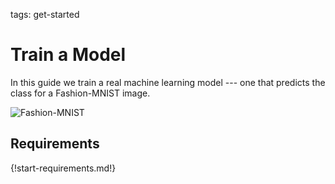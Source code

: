 tags: get-started

# Train a Model

In this guide we train a real machine learning model --- one that
predicts the class for a Fashion-MNIST image.

![Fashion-MNIST](/assets/img/fashion-mnist.png)

## Requirements

{!start-requirements.md!}
